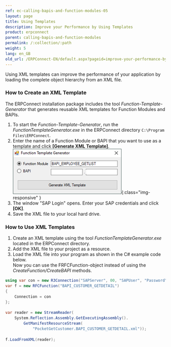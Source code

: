 ```yaml
---
ref: ec-calling-bapis-and-function-modules-05
layout: page
title: Using Templates
description: Improve your Performance by Using Templates
product: erpconnect
parent: calling-bapis-and-function-modules
permalink: /:collection/:path
weight: 5
lang: en_GB
old_url: /ERPConnect-EN/default.aspx?pageid=improve-your-performance-by-using-templates
---
```


Using XML templates can improve the performance of your application by loading the complete object hierarchy from an XML file. 

### How to Create an XML Template

The ERPConnect installation package includes the tool *Function-Template-Generator* that generates reusable XML templates for Function Modules and BAPIs.

1. To start the *Function-Template-Generator*, run the *FunctionTemplateGenerator.exe* in the ERPConnect directory `C:\Program Files\ERPConnect`.
2. Enter the name of a Function Module or BAPI that you want to use as a template and click **[Generate XML Template]**. <br>
![Tools-003](/img/content/Tools-003.png){:class="img-responsive" }
3. The window "SAP Login" opens. Enter your SAP credentials and click **[OK]**.
4. Save the XML file to your local hard drive. 

### How to Use XML Templates

1. Create an XML template using the tool *FunctionTemplateGenerator.exe* located in the ERPConnect directory.
2. Add the XML file to your project as a resource.
3. Load the XML file into your program as shown in the C# example code below.<br>
Now you can use the FRFCFunction-object instead of using the *CreateFunction/CreateBAPI* methods.

```csharp
using var con = new R3Connection("SAPServer", 00, "SAPUser", "Password", "EN", "800");
var f = new RFCFunction("BAPI_CUSTOMER_GETDETAIL")
{
    Connection = con
};
​
var reader = new StreamReader(
    System.Reflection.Assembly.GetExecutingAssembly().
        GetManifestResourceStream(
            "PocketGetCustomer.BAPI_CUSTOMER_GETDETAIL.xml"));
​
f.LoadFromXML(reader);
```

<!---
<details>
<summary>Click to open VB example.</summary>
{% highlight visualbasic %}
[ … create and open connection … ]
 
Dim f As New RFCFunction("BAPI_CUSTOMER_GETDETAIL")
        f.Connection = con
 
        Dim reader As New StreamReader( _
            System.Reflection.Assembly.GetExecutingAssembly(). _
            GetManifestResourceStream( _
            "PocketGetCustomer.BAPI_CUSTOMER_GETDETAIL.xml"))
        f.LoadFromXML(reader)
{% endhighlight %}
</details>  

-->